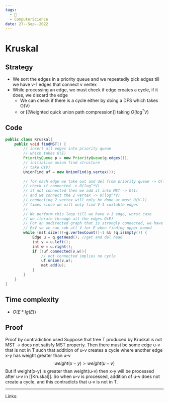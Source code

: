```yaml
---
tags:
  - 🌱
  - ComputerScience 
date: 27--Sep--2022
---
```


# Kruskal

## Strategy

- We sort the edges in a priority queue and we repeatedly pick edges till we have v-1 edges that connect v vertex
- While processing an edge, we must check if edge creates a cycle, if it does, we discard the edge
    - We can check if there is a cycle either by doing a DFS which takes O(V)
    - or [[Weighted quick union path compression]] taking $O(log^*V)$

## Code
```java
public class Kruskal{
    public void findMST() {
        // insert all edges into priority queue
        // which takes O(E)
        PriorityQueue p = new PriorityQueue(g.edges());
        // initialise union find structure
        // take O(V)
        UnionFind uf = new UnionFind(g.vertex());
        
        // for each edge we take out and del from priority queue -> O(lgE)
        // check if connected -> O(log^*V)
        // if not connected then we add it into MST -> O(1)
        // and we connect the 2 vertex -> O(log^*V)
        // connecting 2 vertex will only be done at most O(V-1)
        // times since we will only find V-1 suitable edges
        //
        // We perform this loop till we have v-1 edge, worst case
        // we iterate through all the edges O(E)
        // For an undirected graph that is strongly connected, we have
        // E>V so we can sub all V for E when finding upper bound
        while (mst.size()!=g.vertexCount()-1 && !q.isEmpty()) {
            Edge u = q.getHead(); //get and del head
            int v = u.left();
            int w = u.right();
            if (!uf.connected(v,w)){
                // not connected implies no cycle
                uf.union(v,w);
                mst.add(u);
            }
        }
    }
}
```

## Time complexity
- $O(E * lg(E))$
## Proof
Proof by contradiction used
Suppose that tree T produced by Kruskal is not MST → does not satisfy MST property. Then there must be some edge u-v that is not in T such that addition of u-v creates a cycle where another edge x-y has weight greater than u-v
$$weight(x-y)>weight(u-v)$$
But if weight(x-y) is greater than weight(u-v) then x-y will be processed after u-v in [[Kruskal]]. So when u-v is processed, addition of u-v does not create a cycle, and this contradicts that u-v is not in T.


---
Links: 